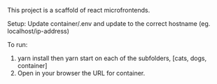This project is a scaffold of react microfrontends.

Setup:
Update container/.env and update to the correct hostname (eg. localhost/ip-address)

To run:
 1. yarn install then yarn start on each of the subfolders, [cats, dogs, container]
 2. Open in your browser the URL for container.
 